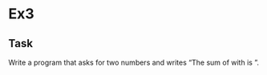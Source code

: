# Ex3

## Task

Write a program that asks for two numbers and writes “The sum of <number-one> with <number-two> is <result>”.